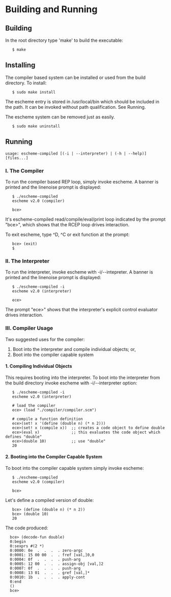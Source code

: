 Building and Running
====================

## Building

In the root directory type 'make' to build the executable:
```
   $ make
```

## Installing

The compiler based system can be installed or used from the build directory.
To install:
```
   $ sudo make install
```

The escheme entry is stored in /usr/local/bin which should be included in the path. It can
be invoked without path qualification. See Running.

The escheme system can be removed just as easily.
```
   $ sudo make uninstall
```

## Running
```
usage: escheme-compiled [(-i | --interpreter) | (-h | --help)] [files...]
```

### I. The Compiler

To run the compiler based REP loop, simply invoke escheme. 
A banner is printed and the linenoise prompt is displayed:
```
   $ ./escheme-compiled
   escheme v2.0 (compiler)

   bce>
```

It's escheme-compiled read/compile/eval/print loop indicated by the prompt "bce>", which
shows that the RCEP loop drives interaction.

To exit escheme, type ^D, ^C or exit function at the prompt:
```
   bce> (exit)
   $
```

### II. The Interpreter

To run the interpreter, invoke escheme  with -i/--intepreter. 
A banner is printed and the linenoise prompt is displayed:
```
   $ ./escheme-compiled -i
   escheme v2.0 (interpreter)

   ece>
```

The prompt "ece>" shows that the interpreter's explicit control evaluator drives
interaction.


### III. Compiler Usage

Two suggested uses for the compiler:

   1. Boot into the interpreter and compile individual objects; or,
   2. Boot into the compiler capable system


#### 1. Compiling Individual Objects

This requires booting into the interpreter. To boot into the interpreter
from the build directory invoke escheme with -i/--interpreter option:
```
   $ ./escheme-compiled -i
   escheme v2.0 (interpreter)

   # load the compiler
   ece> (load "./compiler/compiler.scm")

   # compile a function definition
   ece>(set! x '(define (double n) (* n 2)))
   ece>(set! x (compile x))  ;; creates a code object to define double
   ece>(eval x)              ;; this evaluates the code object which defines "double"
   ece>(double 10)           ;; use "double"
   20
```

#### 2. Booting into the Compiler Capable System

To boot into the compiler capable system simply invoke escheme:
```
   $ ./escheme-compiled
   escheme v2.0 (compiler)

   bce>
```

Let's define a compiled version of double:
```
   bce> (define (double n) (* n 2))
   bce> (double 10)
   20
```

The code produced:
```
  bce> (decode-fun double)
  0:begin
  0:sexprs #(2 *)
  0:0000: 0e  .  .  .  . zero-argc
  0:0001: 15 00 00  .  . fref [val,]0,0
  0:0004: 0f  .  .  .  . push-arg
  0:0005: 12 00  .  .  . assign-obj [val,]2
  0:0007: 0f  .  .  .  . push-arg
  0:0008: 13 01  .  .  . gref [val,]*
  0:0010: 1b  .  .  .  . apply-cont
  0:end
  ()
  bce> 
```
